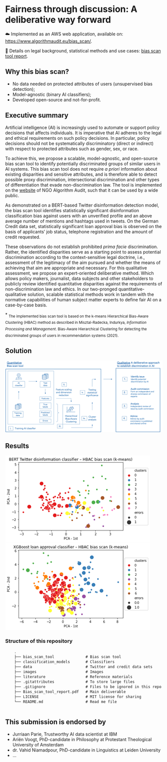 # Fairness through discussion: A deliberative way forward

☁️ Implemented as an AWS web application, available on: https://www.algorithmaudit.eu/bias_scan/. 

📄 Details on legal background, statistical methods and use cases: [bias scan tool report](https://github.com/NGO-Algorithm-Audit/AI_Audit_Challenge/blob/master/Bias_scan_tool_report.docx).

## Why this bias scan?

- No data needed on protected attributes of users (unsupervised bias detection); 
- Model-agnostic (binary AI classifiers); 
- Developed open-source and not-for-profit.

## Executive summary
Artificial intelligence (AI) is increasingly used to automate or support policy decisions that affects individuals. It is imperative that AI adheres to the legal and ethical requirements on such policy decisions. In particular, policy decisions should not be systematically discriminatory (direct or indirect) with respect to protected attributes such as gender, sex, or race.

To achieve this, we propose a scalable, model-agnostic, and open-source bias scan tool to identify potentially discriminated groups of similar users in AI systems. This bias scan tool does not require *a priori* information about existing disparities and sensitive attributes, and is therefore able to detect possible proxy discrimination, intersectional discrimination and other types of differentiation that evade non-discrimination law. The tool is implemented on the [website](https://www.algorithmaudit.eu/bias_scan/) of NGO Algorithm Audit, such that it can be used by a wide public.

As demonstrated on a BERT-based Twitter disinformation detection model, the bias scan tool identifies statistically significant disinformation classification bias against users with an unverified profile and an above average number of mentions and hashtags used in tweets. On the German Credit data set, statistically significant loan approval bias is observed on the basis of applicants’ job status, telephone registration and the amount of credit requested. 

These observations do not establish prohibited *prima facie* discrimination. Rather, the identified disparities serve as a starting point to assess potential discrimination according to the context-sensitive legal doctrine, i.e., assessment of the legitimacy of the aim pursued and whether the means of achieving that aim are appropriate and necessary. For this qualitative assessment, we propose an expert-oriented deliberative method. Which allows policy makers, journalist, data subjects and other stakeholders to publicly review identified quantitative disparities against the requirements of non-discrimination law and ethics. In our two-pronged quantitative-qualitative solution, scalable statistical methods work in tandem with the normative capabilities of human subject matter experts to define fair AI on a case-by-case basis. 

\* <sub>The implemented bias scan tool is based on the k-means Hierarchical Bias-Aware Clustering (HBAC) method as described in Misztal-Radecka, Indurkya, *Information Processing and Management*. Bias-Aware Hierarchical Clustering for detecting the discriminated groups of users in recommendation systems (2021).</sub>

## Solution
![image](./images/Quantitative_qualitatitive.png)

## Results
![image](./images/Bias_scan_BERT_disinfo_classifier.png)
![image](./images/Bias_scan_XGBoost_loan_approval_classifier.png)

### Structure of this repository
```
    .
    ├── bias_scan_tool              # Bias scan tool 
    ├── classification_models       # Classifiers
    ├── data                        # Twitter and credit data sets
    ├── images                      # Images
    ├── literature                  # Reference materials
    ├── .gitattributes              # To store large files
    ├── .gitignore                  # Files to be ignored in this repo
    ├── Bias_scan_tool_report.pdf   # Main deliverable
    ├── LICENSE                     # MIT license for sharing 
    └── README.md                   # Read me file 
    
```


## This submission is endorsed by
- Jurriaan Parie, Trustworthy AI data scientist at IBM
- Ariën Voogt, PhD-candidate in Philosophy at Protestant Theological University of Amsterdam
- dr. Vahid Niamadpour, PhD-candidate in Linguistics at Leiden University
- ...